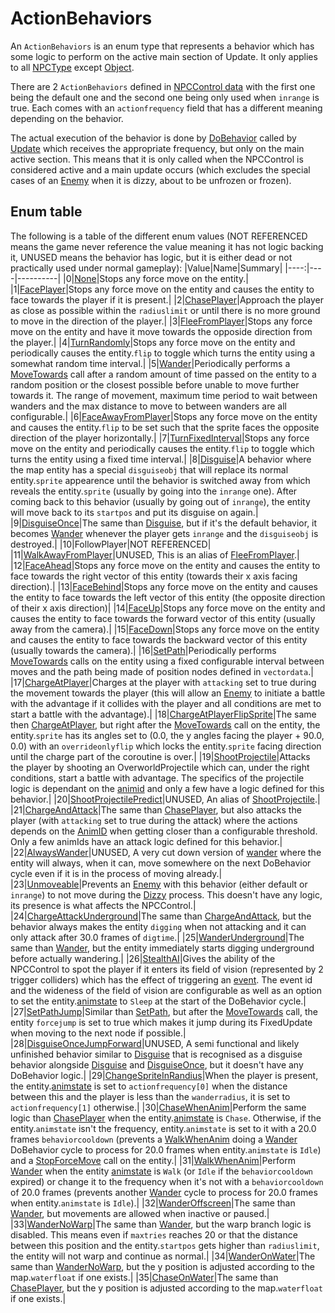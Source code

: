 # ActionBehaviors
An `ActionBehaviors` is an enum type that represents a behavior which has some logic to perform on the active main section of Update. It only applies to all [NPCType](NPCType.md) except [Object](Object.md).

There are 2 `ActionBehaviors` defined in [NPCControl data](../../TextAsset%20Data/Entity%20data.md#map-entity-data) with the first one being the default one and the second one being only used when `inrange` is true. Each comes with an `actionfrequency` field that has a different meaning depending on the behavior.

The actual execution of the behavior is done by [DoBehavior](Notable%20methods/DoBehaviour.md) called by [Update](Update.md) which receives the appropriate frequency, but only on the main active section. This means that it is only called when the NPCControl is considered active and a main update occurs (which excludes the special cases of an [Enemy](Enemy.md) when it is dizzy, about to be unfrozen or frozen).

## Enum table
The following is a table of the different enum values (NOT REFERENCED means the game never reference the value meaning it has not logic backing it, UNUSED means the behavior has logic, but it is either dead or not practically used under normal gameplay):
|Value|Name|Summary|
|----:|----|----------|
|0|[None](ActionBehaviors/None.md)|Stops any force move on the entity.|
|1|[FacePlayer](ActionBehaviors/FacePlayer.md)|Stops any force move on the entity and causes the entity to face towards the player if it is present.|
|2|[ChasePlayer](ActionBehaviors/ChasePlayer.md)|Approach the player as close as possible within the `radiuslimit` or until there is no more ground to move in the direction of the player.|
|3|[FleeFromPlayer](ActionBehaviors/FleeFromPlayer.md)|Stops any force move on the entity and have it move towards the opposide direction from the player.|
|4|[TurnRandomly](ActionBehaviors/TurnRandomly.md)|Stops any force move on the entity and periodically causes the entity.`flip` to toggle which turns the entity using a somewhat random time interval.|
|5|[Wander](ActionBehaviors/Wander.md)|Periodically performs a [MoveTowards](../../EntityControl/EntityControl%20Methods.md#movetowards) call after a random amount of time passed on the entity to a random position or the closest possible before unable to move further towards it. The range of movement, maximum time period to wait between wanders and the max distance to move to between wanders are all configurable.|
|6|[FaceAwayFromPlayer](ActionBehaviors/FaceAwayFromPlayer.md)|Stops any force move on the entity and causes the entity.`flip` to be set such that the sprite faces the opposite direction of the player horizontally.|
|7|[TurnFixedInterval](ActionBehaviors/TurnFixedInterval.md)|Stops any force move on the entity and periodically causes the entity.`flip` to toggle which turns the entity using a fixed time interval.|
|8|[Disguise](ActionBehaviors/Disguise.md)|A behavior where the map entity has a special `disguiseobj` that will replace its normal entity.`sprite` appearence until the behavior is switched away from which reveals the entity.`sprite` (usually by going into the `inrange` one). After coming back to this behavior (usually by going out of `inrange`), the entity will move back to its `startpos` and put its disguise on again.|
|9|[DisguiseOnce](ActionBehaviors/DisguiseOnce.md)|The same than [Disguise](Disguise.md), but if it's the default behavior, it becomes [Wander](Wander.md) whenever the player gets `inrange` and the `disguiseobj` is destroyed.|
|10|FollowPlayer|NOT REFERENCED|
|11|[WalkAwayFromPlayer](ActionBehaviors/WalkAwayFromPlayer.md)|UNUSED, This is an alias of [FleeFromPlayer](FleeFromPlayer.md).|
|12|[FaceAhead](ActionBehaviors/FaceAhead.md)|Stops any force move on the entity and causes the entity to face towards the right vector of this entity (towards their x axis facing direction).|
|13|[FaceBehind](ActionBehaviors/FaceBehind.md)|Stops any force move on the entity and causes the entity to face towards the left vector of this entity (the opposite direction of their x axis direction)|
|14|[FaceUp](ActionBehaviors/FaceUp.md)|Stops any force move on the entity and causes the entity to face towards the forward vector of this entity (usually away from the camera).|
|15|[FaceDown](ActionBehaviors/FaceDown.md)|Stops any force move on the entity and causes the entity to face towards the backward vector of this entity (usually towards the camera).|
|16|[SetPath](ActionBehaviors/SetPath.md)|Periodically performs [MoveTowards](../../EntityControl/EntityControl%20Methods.md#movetowards) calls on the entity using a fixed configurable interval between moves and the path being made of position nodes defined in `vectordata`.|
|17|[ChargeAtPlayer](ActionBehaviors/ChargeAtPlayer.md)|Charges at the player with `attacking` set to true during the movement towards the player (this will allow an [Enemy](../NPCType.md#enemy) to initiate a battle with the advantage if it collides with the player and all conditions are met to start a battle with the advantage).|
|18|[ChargeAtPlayerFlipSprite](ActionBehaviors/ChargeAtPlayerFlipSprite.md)|The same then [ChargeAtPlayer](ChargeAtPlayer.md), but right after the [MoveTowards](../../EntityControl/EntityControl%20Methods.md#movetowards) call on the entity, the entity.`sprite` has its angles set to (0.0, the y angles facing the player + 90.0, 0.0) with an `overrideonlyflip` which locks the entity.`sprite` facing direction until the charge part of the coroutine is over.|
|19|[ShootProjectile](ActionBehaviors/ShootProjectile.md)|Attacks the player by shooting an OverworldProjectile which can, under the right conditions, start a battle with advantage. The specifics of the projectile logic is dependant on the [animid](../../../Enums%20and%20IDs/AnimIDs.md) and only a few have a logic defined for this behavior.|
|20|[ShootProjectilePredict](ActionBehaviors/ShootProjectilePredict.md)|UNUSED, An alias of [ShootProjectile](ShootProjectile.md).|
|21|[ChargeAndAttack](ActionBehaviors/ChargeAndAttack.md)|The same than [ChasePlayer](ChasePlayer.md), but also attacks the player (with `attacking` set to true during the attack) where the actions depends on the [AnimID](../../../Enums%20and%20IDs/AnimIDs.md) when getting closer than a configurable threshold. Only a few animIds have an attack logic defined for this behavior.|
|22|[AlwaysWander](ActionBehaviors/AlwaysWander.md)|UNUSED, A very cut down version of [wander](Wander.md) where the entity will always, when it can, move somewhere on the next DoBehavior cycle even if it is in the process of moving already.|
|23|[Unmoveable](ActionBehaviors/Unmoveable.md)|Prevents an [Enemy](../NPCType.md#enemy) with this behavior (either default or `inrange`) to not move during the [Dizzy](../Notable%20methods/Dizzy.md) process. This doesn't have any logic, its presence is what affects the NPCControl.|
|24|[ChargeAttackUnderground](ActionBehaviors/ChargeAttackUnderground.md)|The same than [ChargeAndAttack](ChargeAndAttack.md), but the behavior always makes the entity `digging` when not attacking and it can only attack after 30.0 frames of `digtime`.|
|25|[WanderUnderground](ActionBehaviors/WanderUnderground.md)|The same than [Wander](Wander.md), but the entity immediately starts digging underground before actually wandering.|
|26|[StealthAI](ActionBehaviors/StealthAI.md)|Gives the ability of the NPCControl to spot the player if it enters its field of vision (represented by 2 trigger colliders) which has the effect of triggering an [event](../../../Enums%20and%20IDs/Events.md). The event id and the wideness of the field of vision are configurable as well as an option to set the entity.[animstate](../../EntityControl/Animations/animstate.md) to `Sleep` at the start of the DoBehavior cycle.|
|27|[SetPathJump](ActionBehaviors/SetPathJump.md)|Similar than [SetPath](SetPath.md), but after the [MoveTowards](../../EntityControl/EntityControl%20Methods.md#movetowards) call, the entity `forcejump` is set to true which makes it jump during its FixedUpdate when moving to the next node if possible.|
|28|[DisguiseOnceJumpForward](ActionBehaviors/DisguiseOnceJumpForward.md)|UNUSED, A semi functional and likely unfinished behavior similar to [Disguise](Disguise.md) that is recognised as a disguise behavior alongside [Disguise](Disguise.md) and [DisguiseOnce](DisguiseOnce.md), but it doesn't have any DoBehavior logic.|
|29|[ChangeSpriteInRandius](ActionBehaviors/ChangeSpriteInRandius.md)|When the player is present, the entity.[animstate](../../EntityControl/Animations/animstate.md) is set to `actionfrequency[0]` when the distance between this and the player is less than the `wanderradius`, it is set to `actionfrequency[1]` otherwise.|
|30|[ChaseWhenAnim](ActionBehaviors/ChaseWhenAnim.md)|Perform the same logic than [ChasePlayer](ChasePlayer.md) when the entity.[animstate](../../EntityControl/Animations/animstate.md) is `Chase`. Otherwise, if the entity.`animstate` isn't the frequency, entity.`animstate` is set to it with a 20.0 frames `behaviorcooldown` (prevents a [WalkWhenAnim](WalkWhenAnim.md) doing a [Wander](Wander.md) DoBehavior cycle to process for 20.0 frames when entity.`animstate` is `Idle`) and a [StopForceMove](../../EntityControl/EntityControl%20Methods.md) call on the entity.|
|31|[WalkWhenAnim](ActionBehaviors/WalkWhenAnim.md)|Perform [Wander](Wander.md) when the entity [animstate](../../EntityControl/Animations/animstate.md) is `Walk` (or `Idle` if the `behaviorcooldown` expired) or change it to the frequency when it's not with a `behaviorcooldown` of 20.0 frames (prevents another [Wander](Wander.md) cycle to process for 20.0 frames when entity.`animstate` is `Idle`).|
|32|[WanderOffscreen](ActionBehaviors/WanderOffscreen.md)|The same than [Wander](Wander.md), but movements are allowed when inactive or paused.|
|33|[WanderNoWarp](ActionBehaviors/WanderNoWarp.md)|The same than [Wander](Wander.md), but the warp branch logic is disabled. This means even if `maxtries` reaches 20 or that the distance between this position and the entity.`startpos` gets higher than `radiuslimit`, the entity will not warp and continue as normal.|
|34|[WanderOnWater](ActionBehaviors/WanderOnWater.md)|The same than [WanderNoWarp](WanderNoWarp.md), but the y position is adjusted according to the map.`waterfloat` if one exists.|
|35|[ChaseOnWater](ActionBehaviors/ChaseOnWater.md)|The same than [ChasePlayer](ChasePlayer.md), but the y position is adjusted according to the map.`waterfloat` if one exists.|